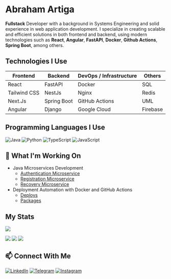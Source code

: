 # Abraham Artiga
**Fullstack** Developer with a background in Systems Engineering and solid experience in web application development. I specialize in creating scalable and efficient solutions in both frontend and backend, using modern technologies such as **React**, **Angular**, **FastAPI**, **Docker**, **Github Actions**, **Spring Boot**, among others.


## Technologies I Use

| Frontend        | Backend         | DevOps / Infrastructure   | Others             |
|----------------|-----------------|---------------------------|--------------------| 
| React          | FastAPI         | Docker                    | SQL                | 
| Tailwind CSS   | NestJs          | Nginx                     | Redis              | 
| Next.Js        | Spring Boot     | GitHub Actions            | UML                |
| Angular        | Django          | Google Cloud              | Firebase           |

## Programming Languages I Use
![Java](https://img.shields.io/badge/-Java-303030?logo=springboot) ![Python](https://img.shields.io/badge/-Python-023b3b?logo=python) ![TypeScript](https://img.shields.io/badge/-Typescript-112f45?logo=typescript) ![JavaScript](https://img.shields.io/badge/-Javascript-a36d00?logo=javascript)

## 📌 What I'm Working On

- Java Microservices Development
  - [Authentication Microservice](https://github.com/xsismadn3ss/AuthenticationService)
  - [Registration Microservice](https://github.com/xsismadn3ss/VerificationService) 
  - [Recovery Microservice](https://github.com/xsismadn3ss/forgot-service/) 
- Deployment Automation with Docker and GitHub Actions
  - [Deploys](https://github.com/xsismadn3ss/forgot-service/actions)
  - [Packages](https://github.com/xsismadn3ss/forgot-service/pkgs/container/colibrihub-forgot-service)

## My Stats
<p align="left">
  <img src="https://github-profile-summary-cards.vercel.app/api/cards/profile-details?username=xsismadn3ss&theme=github_dark">
</p>
<p align="left">
  <img src="https://github-profile-summary-cards.vercel.app/api/cards/stats?username=xsismadn3ss&theme=github_dark">
  <img src="https://github-profile-summary-cards.vercel.app/api/cards/productive-time?username=xsismadn3ss&theme=github_dark&utcOffset=3">
  <img src="https://github-profile-summary-cards.vercel.app/api/cards/most-commit-language?username=xsismadn3ss&theme=github_dark">
</p>

## 📫 Connect With Me

[![LinkedIn](https://img.shields.io/badge/-Linked_In-075F81?logo=linkedin)](https://www.linkedin.com/in/xsismadn3ss) [![Telegram](https://img.shields.io/badge/-@xs__ismadn3ss-136071?logo=Telegram)](https://t.me/xsismadn3ss) [![Instagram](https://img.shields.io/badge/-Abraham_Artiga-81110f?logo=instagram)](https://www.instagram.com/those_pics29?igsh=MWh6ZDNlbTk2enJoMw==)

<!-- > This repository is special: the `README.md` appears directly on my GitHub profile. Thanks for visiting! -->


<!-- -
xsismadn3ss/xsismadn3ss is a ✨ special ✨ repository because its `README.md` (this file) appears on your GitHub profile.
You can click the Preview link to take a look at your changes.
- -->
